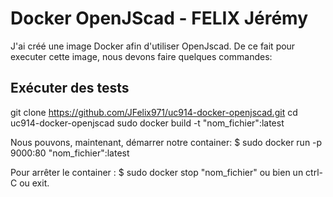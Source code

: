 # Docker OpenJScad - FELIX Jérémy

J'ai créé une image Docker afin d'utiliser OpenJscad.
De ce fait pour executer cette image, nous devons faire quelques commandes:
 
 ## Exécuter des tests
git clone https://github.com/JFelix971/uc914-docker-openjscad.git 
cd uc914-docker-openjscad 
sudo docker build -t "nom_fichier":latest

Nous pouvons, maintenant, démarrer notre container:
$ sudo docker run -p 9000:80 "nom_fichier":latest

Pour arrêter le container :
$ sudo docker stop "nom_fichier"
ou bien un ctrl-C ou exit.
